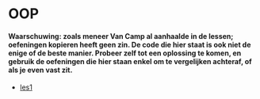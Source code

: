 # OOP
#### Waarschuwing: zoals meneer Van Camp al aanhaalde in de lessen; oefeningen kopieren heeft geen zin. De code die hier staat is ook niet de enige of de beste manier. Probeer zelf tot een oplossing te komen, en gebruik de oefeningen die hier staan enkel om te vergelijken achteraf, of als je even vast zit.
- [les1](les1.md)
